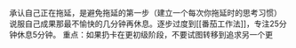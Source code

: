 承认自己正在拖延，是避免拖延的第一步（建立一个每次你拖延时的思考习惯）
说服自己成果那最不愉快的几分钟再休息。逐步过度到[[番茄工作法]]，专注25分钟休息5分钟。
重点：如果扔卡在更初级阶段，不要试图转移到追求另一个更
